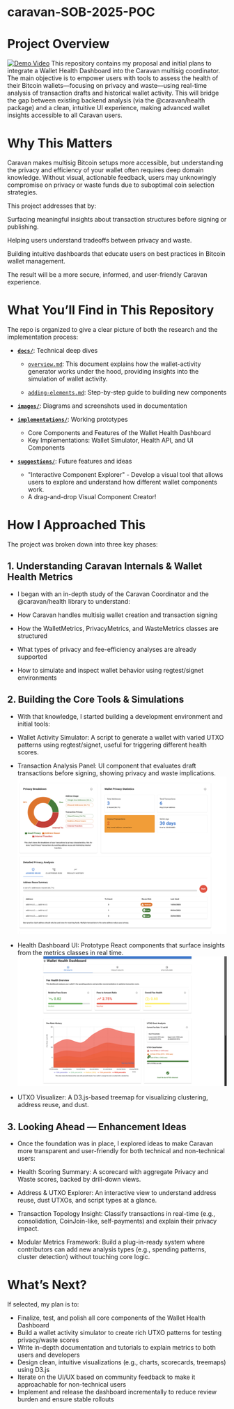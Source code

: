 # caravan-SOB-2025-POC

# Project Overview

[![Demo Video](https://youtu.be/Iq7EDD-5UCE)](https://youtu.be/Iq7EDD-5UCE)
This repository contains my proposal and initial plans to integrate a Wallet Health Dashboard into the Caravan multisig coordinator. The main objective is to empower users with tools to assess the health of their Bitcoin wallets—focusing on privacy and waste—using real-time analysis of transaction drafts and historical wallet activity. This will bridge the gap between existing backend analysis (via the @caravan/health package) and a clean, intuitive UI experience, making advanced wallet insights accessible to all Caravan users.

# Why This Matters

Caravan makes multisig Bitcoin setups more accessible, but understanding the privacy and efficiency of your wallet often requires deep domain knowledge. Without visual, actionable feedback, users may unknowingly compromise on privacy or waste funds due to suboptimal coin selection strategies.

This project addresses that by:

Surfacing meaningful insights about transaction structures before signing or publishing.

Helping users understand tradeoffs between privacy and waste.

Building intuitive dashboards that educate users on best practices in Bitcoin wallet management.

The result will be a more secure, informed, and user-friendly Caravan experience.

# What You’ll Find in This Repository

The repo is organized to give a clear picture of both the research and the implementation process:

- [**`docs/`**](./docs): Technical deep dives

  - [`overview.md`](./docs/overview.md): This document explains how the wallet-activity generator works under the hood, providing insights into the simulation of wallet activity.

  - [`adding-elements.md`](./docs/implementation-details.md): Step-by-step guide to building new components

- [**`images/`**](./images/): Diagrams and screenshots used in documentation

- [**`implementations/`**](./implementations/README.md): Working prototypes

  - Core Components and Features of the Wallet Health Dashboard
  - Key Implementations: Wallet Simulator, Health API, and UI Components

- [**`suggestions/`**](./suggestions/README.md): Future features and ideas
  - "Interactive Component Explorer" - Develop a visual tool that allows users to explore and understand how different wallet components work.
  - A drag-and-drop Visual Component Creator!

# How I Approached This

The project was broken down into three key phases:

## 1. Understanding Caravan Internals & Wallet Health Metrics

- I began with an in-depth study of the Caravan Coordinator and the @caravan/health library to understand:

- How Caravan handles multisig wallet creation and transaction signing

- How the WalletMetrics, PrivacyMetrics, and WasteMetrics classes are structured

- What types of privacy and fee-efficiency analyses are already supported

- How to simulate and inspect wallet behavior using regtest/signet environments

## 2. Building the Core Tools & Simulations

- With that knowledge, I started building a development environment and initial tools:

- Wallet Activity Simulator: A script to generate a wallet with varied UTXO patterns using regtest/signet, useful for triggering different health scores.

- Transaction Analysis Panel: UI component that evaluates draft transactions before signing, showing privacy and waste implications.
  ![Analysis](./images/heath.png)
- Health Dashboard UI: Prototype React components that surface insights from the metrics classes in real time.
  ![Health Dashboard](./images/heath-dash.png)

- UTXO Visualizer: A D3.js-based treemap for visualizing clustering, address reuse, and dust.

## 3. Looking Ahead — Enhancement Ideas

- Once the foundation was in place, I explored ideas to make Caravan more transparent and user-friendly for both technical and non-technical users:

- Health Scoring Summary: A scorecard with aggregate Privacy and Waste scores, backed by drill-down views.

- Address & UTXO Explorer: An interactive view to understand address reuse, dust UTXOs, and script types at a glance.

- Transaction Topology Insight: Classify transactions in real-time (e.g., consolidation, CoinJoin-like, self-payments) and explain their privacy impact.

- Modular Metrics Framework: Build a plug-in-ready system where contributors can add new analysis types (e.g., spending patterns, cluster detection) without touching core logic.

# What’s Next?

If selected, my plan is to:

- Finalize, test, and polish all core components of the Wallet Health Dashboard
- Build a wallet activity simulator to create rich UTXO patterns for testing privacy/waste scores
- Write in-depth documentation and tutorials to explain metrics to both users and developers
- Design clean, intuitive visualizations (e.g., charts, scorecards, treemaps) using D3.js
- Iterate on the UI/UX based on community feedback to make it approachable for non-technical users
- Implement and release the dashboard incrementally to reduce review burden and ensure stable rollouts
